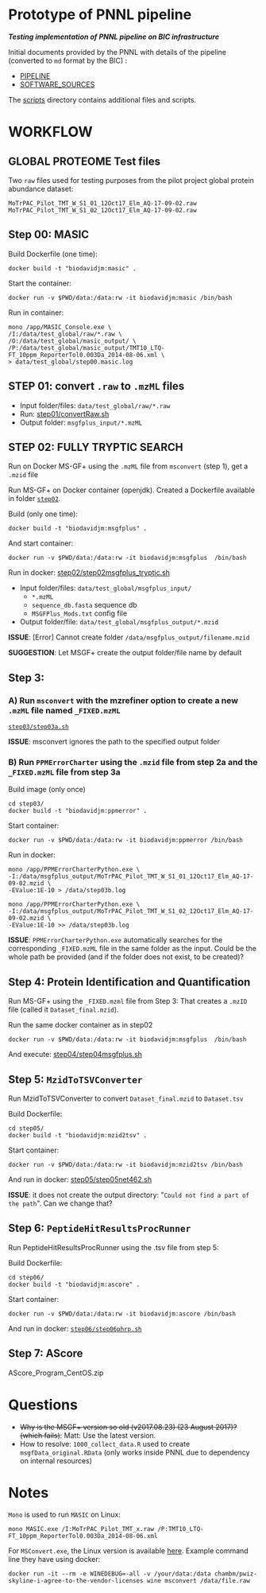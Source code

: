 Prototype of PNNL pipeline 
===

___Testing implementation of PNNL pipeline on BIC infrastructure___


Initial documents provided by the PNNL with details of the pipeline (converted to `md` format by the BIC) :

- [PIPELINE](docs/PIPELINE.md)
- [SOFTWARE_SOURCES](docs/SOFTWARE_SOURCES.md)
  
The [scripts](scripts/README.md) directory contains additional files and scripts.


# WORKFLOW

## GLOBAL PROTEOME Test files

Two `raw` files used for testing purposes from the pilot project global protein abundance dataset:

```
MoTrPAC_Pilot_TMT_W_S1_01_12Oct17_Elm_AQ-17-09-02.raw
MoTrPAC_Pilot_TMT_W_S1_02_12Oct17_Elm_AQ-17-09-02.raw
```

## Step 00: MASIC

Build Dockerfile (one time):

```
docker build -t "biodavidjm:masic" .
```

Start the container:

```
docker run -v $PWD/data:/data:rw -it biodavidjm:masic /bin/bash
```

Run in container:

```
mono /app/MASIC_Console.exe \
/I:/data/test_global/raw/*.raw \
/O:/data/test_global/masic_output/ \
/P:/data/test_global/masic_output/TMT10_LTQ-FT_10ppm_ReporterTol0.003Da_2014-08-06.xml \
> data/test_global/step00.masic.log

```


## STEP 01: convert `.raw` to `.mzML` files


- Input folder/files: `data/test_global/raw/*.raw`
- Run: [step01/convertRaw.sh](step01/convertRaw.sh)
- Output folder: `msgfplus_input/*.mzML`

## STEP 02: FULLY TRYPTIC SEARCH

Run on Docker MS-GF+ using the `.mzML` file from `msconvert` (step 1), get a `.mzid` file
  

Run MS-GF+ on Docker container (openjdk). Created a Dockerfile available in folder [`step02`](step02/Dockerfile).  

Build (only one time):

```
docker build -t "biodavidjm:msgfplus" .
```

And start container:

```
docker run -v $PWD/data:/data:rw -it biodavidjm:msgfplus  /bin/bash
```

Run in docker: [step02/step02msgfplus_tryptic.sh](step02/step02msgfplus_tryptic.sh)

- Input folder/files: `data/test_global/msgfplus_input/`
  + `*.mzML`
  +  `sequence_db.fasta` sequence db
  +  `MSGFPlus_Mods.txt` config file
- Output folder/file: `data/test_global/msgfplus_output/*.mzid`


**ISSUE**: [Error] Cannot create folder `/data/msgfplus_output/filename.mzid`

**SUGGESTION**: Let MSGF+ create the output folder/file name by default


## Step 3:

### A) Run `msconvert` with the mzrefiner option to create a new `.mzML` file named `_FIXED.mzML`

[`step03/step03a.sh`](step03/step03a.sh)

**ISSUE**: msconvert ignores the path to the specified output folder

### B) Run `PPMErrorCharter` using the `.mzid` file from step 2a and the `_FIXED.mzML` file from step 3a

Build image (only once)

```
cd step03/
docker build -t "biodavidjm:ppmerror" .
```

Start container:

```
docker run -v $PWD/data:/data:rw -it biodavidjm:ppmerror /bin/bash
```

Run in docker:

```
mono /app/PPMErrorCharterPython.exe \
-I:/data/msgfplus_output/MoTrPAC_Pilot_TMT_W_S1_01_12Oct17_Elm_AQ-17-09-02.mzid \
-EValue:1E-10 > /data/step03b.log

mono /app/PPMErrorCharterPython.exe \
-I:/data/msgfplus_output/MoTrPAC_Pilot_TMT_W_S1_02_12Oct17_Elm_AQ-17-09-02.mzid \
-EValue:1E-10 >> /data/step03b.log
```

**ISSUE**: `PPMErrorCharterPython.exe` automatically searches for the corresponding `_FIXED.mzML` file in the same folder as the input. Could be the whole path be provided (and if the folder does not exist, to be created)?
 

## Step 4: Protein Identification and Quantification

Run MS-GF+ using the `_FIXED.mzml` file from Step 3: That creates a `.mzID` file (called it `Dataset_final.mzid`). 

Run the same docker container as in step02

```
docker run -v $PWD/data:/data:rw -it biodavidjm:msgfplus  /bin/bash
```

And execute: [step04/step04msgfplus.sh](step04/step04msgfplus.sh)


## Step 5: `MzidToTSVConverter`

Run MzidToTSVConverter to convert `Dataset_final.mzid` to `Dataset.tsv`

Build Dockerfile:

```
cd step05/
docker build -t "biodavidjm:mzid2tsv" .
```

Start container:

```
docker run -v $PWD/data:/data:rw -it biodavidjm:mzid2tsv /bin/bash
```

And run in docker: [step05/step05net462.sh](step05/step05net462.sh)


**ISSUE**: it does not create the output directory: "`Could not find a part of the path`". Can we change that?


## Step 6: `PeptideHitResultsProcRunner`

Run PeptideHitResultsProcRunner using the .tsv file from step 5:

Build Dockerfile:

```
cd step06/
docker build -t "biodavidjm:ascore" .
```

Start container:

```
docker run -v $PWD/data:/data:rw -it biodavidjm:ascore /bin/bash
```

And run in docker: [`step06/step06phrp.sh`](step06/step06phrp.sh)


## Step 7: AScore

AScore_Program_CentOS.zip




# Questions

- ~~Why is the MSGF+ version so old (v2017.08.23) (23 August 2017)? (which fails)~~: Matt: Use the latest version.
- How to resolve: `1000_collect_data.R` used to create `msgfData_original.RData`  (only works inside PNNL due to dependency on internal resources)


# Notes

`Mono` is used to run `MASIC` on Linux:

```
mono MASIC.exe /I:MoTrPAC_Pilot_TMT_x.raw /P:TMT10_LTQ-FT_10ppm_ReporterTol0.003Da_2014-08-06.xml
```
 
For `MSConvert.exe`, the Linux version is available [here](http://proteowizard.sourceforge.net/download.html). Example command line they have using docker:

```
docker run -it --rm -e WINEDEBUG=-all -v /your/data:/data chambm/pwiz-skyline-i-agree-to-the-vendor-licenses wine msconvert /data/file.raw
```

